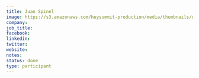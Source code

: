 ```yaml
---
title: Juan Spinel
image: https://s3.amazonaws.com/heysummit-production/media/thumbnails/uploads/events/post-summit-sessions/9RxZYYg5uC6BH5ovoMH5nS_square_large.jpg
company: 
job_title: 
facebook:
linkedin: 
twitter: 
website:
notes:
status: done
type: participant
---
```


<!-- put more details about participant here -->
